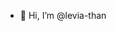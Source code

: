 - 👋 Hi, I’m @levia-than

<!---
levia-than/levia-than is a ✨ special ✨ repository because its `README.md` (this file) appears on your GitHub profile.
You can click the Preview link to take a look at your changes.
--->
